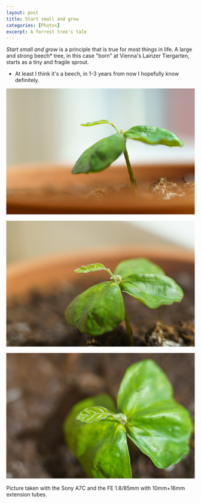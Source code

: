 ```yaml
---
layout: post
title: Start small and grow
categories: [Photos]
excerpt: A forrest tree's tale 
---
```


*Start small and grow* is a principle that is true for most things in life.
A large and strong beech* tree, in this case "born" at Vienna's Lainzer Tiergarten, starts as a tiny and fragile sprout.

* At least I think it's a beech, in 1-3 years from now I hopefully know definitely.

![Small tree - a beech?](../images/20210424/tree-1.jpg)

![Small tree - a beech?](../images/20210424/tree-2.jpg)

![Small tree - a beech?](../images/20210424/tree-3.jpg)

Picture taken with the Sony A7C and the FE 1.8/85mm with 10mm+16mm extension tubes.
